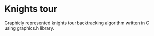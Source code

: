 # Knights tour
Graphicly represented knights tour backtracking algorithm written in C using graphics.h library.
